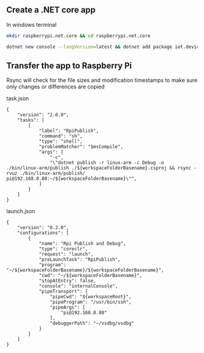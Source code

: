 
## Create a .NET core app
In windows terminal
```bash
mkdir raspberrypi.net.core && cd raspberrypi.net.core

dotnet new console --langVersion=latest && dotnet add package iot.device.bindings
```

## Transfer the app to Raspberry Pi
Rsync will check for the file sizes and modification timestamps to make sure only changes or differences are copied

task.json
```
{
    "version": "2.0.0",
    "tasks": [
        {
            "label": "RpiPublish",
            "command": "sh",
            "type": "shell",
            "problemMatcher": "$msCompile",
            "args": [
                "-c",
                "\"dotnet publish -r linux-arm -c Debug -o ./bin/linux-arm/publish ./${workspaceFolderBasename}.csproj && rsync -rvuz ./bin/linux-arm/publish/ pi@192.168.0.80:~/${workspaceFolderBasename}\"",
            ]
        }
    ]
}
```

launch.json
```
{
    "version": "0.2.0",
    "configurations": [
        {
            "name": "Rpi Publish and Debug",
            "type": "coreclr",
            "request": "launch",
            "preLaunchTask": "RpiPublish",
            "program": "~/${workspaceFolderBasename}/${workspaceFolderBasename}",
            "cwd": "~/${workspaceFolderBasename}",
            "stopAtEntry": false,
            "console": "internalConsole",
            "pipeTransport": {
                "pipeCwd": "${workspaceRoot}",
                "pipeProgram": "/usr/bin/ssh",
                "pipeArgs": [
                    "pi@192.168.0.80"
                ],
                "debuggerPath": "~/vsdbg/vsdbg"
            }
        }
    ]
}
```
